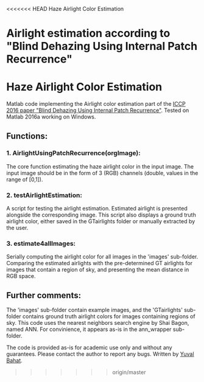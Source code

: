 <<<<<<< HEAD
Haze Airlight Color Estimation

Airlight estimation according to "Blind Dehazing Using Internal Patch Recurrence"
=======
# Haze Airlight Color Estimation

Matlab code implementing the Airlight color estimation part of the [ICCP 2016 paper "Blind Dehazing Using Internal Patch Recurrence"](http://www.wisdom.weizmann.ac.il/~vision/BlindDehazing/blindDehazing_ICCP2016.pdf).
Tested on Matlab 2016a working on Windows.

## Functions:
### 1. AirlightUsingPatchRecurrence(orgImage):
The core function estimating the haze airlight color in the input image. The input image should be in the form of 3 (RGB) channels (double, values in the range of [0,1]).
### 2. testAirlightEstimation:
A script for testing the airlight estimation. Estimated airlight is presented alongside the corresponding image. This script also displays a ground truth airlight color, either saved in the GTairlights folder or manually extracted by the user.
### 3. estimate4allImages:
Serially computing the airlight color for all images in the 'images' sub-folder. Comparing the estimated airlights with the pre-determined GT airlights for images that contain a region of sky, and presenting the mean distance in RGB space.


## Further comments:
The 'images' sub-folder contain example images, and the 'GTairlights' sub-folder contains ground truth airlight colors for images containing regions of sky.
This code uses the nearest neighbors search engine by Shai Bagon, named ANN. For convinience, it appears as-is in the ann_wrapper sub-folder.

The code is provided as-is for academic use only and without any guarantees. Please contact the author to report any bugs. Written by [Yuval Bahat](http://www.wisdom.weizmann.ac.il/~ybahat/).
>>>>>>> origin/master
